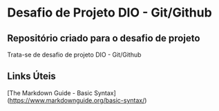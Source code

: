 # Desafio de Projeto DIO - Git/Github
## Repositório criado para o desafio de projeto
Trata-se de desafio de projeto DIO - Git/Github

## Links Úteis 
[The Markdown Guide - Basic Syntax] (https://www.markdownguide.org/basic-syntax/)
